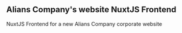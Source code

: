 ## Alians Company's website NuxtJS Frontend
NuxtJS Frontend for a new Alians Company corporate website
